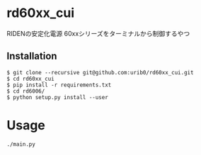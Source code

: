 # rd60xx_cui
RIDENの安定化電源 60xxシリーズをターミナルから制御するやつ

## Installation
```
$ git clone --recursive git@github.com:urib0/rd60xx_cui.git
$ cd rd60xx_cui
$ pip install -r requirements.txt
$ cd rd6006/
$ python setup.py install --user
```

# Usage

```bash
./main.py
```